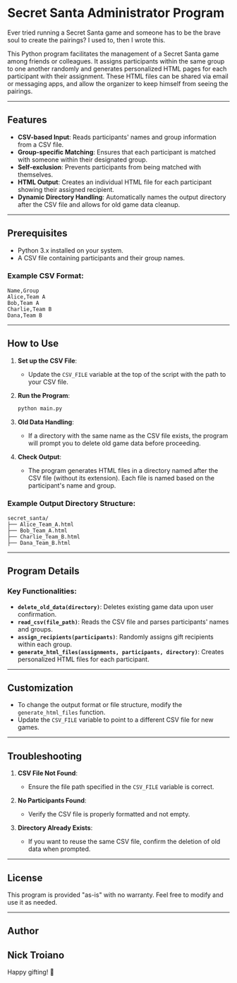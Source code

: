 # Secret Santa Administrator Program

Ever tried running a Secret Santa game and someone has to be the brave soul to create the pairings? I used to, then I wrote this. 

This Python program facilitates the management of a Secret Santa game among friends or colleagues. It assigns participants within the same group to one another randomly and generates personalized HTML pages for each participant with their assignment. These HTML files can be shared via email or messaging apps, and allow the organizer to keep himself from seeing the pairings.

---

## Features
- **CSV-based Input**: Reads participants' names and group information from a CSV file.
- **Group-specific Matching**: Ensures that each participant is matched with someone within their designated group.
- **Self-exclusion**: Prevents participants from being matched with themselves.
- **HTML Output**: Creates an individual HTML file for each participant showing their assigned recipient.
- **Dynamic Directory Handling**: Automatically names the output directory after the CSV file and allows for old game data cleanup.

---

## Prerequisites
- Python 3.x installed on your system.
- A CSV file containing participants and their group names.

### Example CSV Format:
```csv
Name,Group
Alice,Team A
Bob,Team A
Charlie,Team B
Dana,Team B
```

---

## How to Use

1. **Set up the CSV File**:
   - Update the `CSV_FILE` variable at the top of the script with the path to your CSV file.

2. **Run the Program**:
   ```bash
   python main.py
   ```

3. **Old Data Handling**:
   - If a directory with the same name as the CSV file exists, the program will prompt you to delete old game data before proceeding.

4. **Check Output**:
   - The program generates HTML files in a directory named after the CSV file (without its extension). Each file is named based on the participant's name and group.

### Example Output Directory Structure:
```
secret_santa/
├── Alice_Team_A.html
├── Bob_Team_A.html
├── Charlie_Team_B.html
├── Dana_Team_B.html
```

---

## Program Details

### Key Functionalities:
- **`delete_old_data(directory)`**: Deletes existing game data upon user confirmation.
- **`read_csv(file_path)`**: Reads the CSV file and parses participants' names and groups.
- **`assign_recipients(participants)`**: Randomly assigns gift recipients within each group.
- **`generate_html_files(assignments, participants, directory)`**: Creates personalized HTML files for each participant.

---

## Customization
- To change the output format or file structure, modify the `generate_html_files` function.
- Update the `CSV_FILE` variable to point to a different CSV file for new games.

---

## Troubleshooting

1. **CSV File Not Found**:
   - Ensure the file path specified in the `CSV_FILE` variable is correct.

2. **No Participants Found**:
   - Verify the CSV file is properly formatted and not empty.

3. **Directory Already Exists**:
   - If you want to reuse the same CSV file, confirm the deletion of old data when prompted.

---

## License
This program is provided "as-is" with no warranty. Feel free to modify and use it as needed.

---

## Author
Nick Troiano
---

Happy gifting! 🎁

